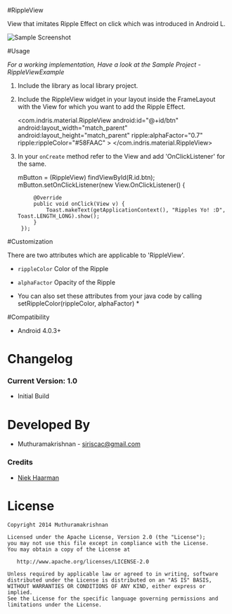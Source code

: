 #RippleView

View that imitates Ripple Effect on click which was introduced in Android L.

![Sample Screenshot](https://raw.github.com/siriscac/RippleView/master/Screens/Screen.gif)

#Usage

*For a working implementation, Have a look at the Sample Project - RippleViewExample*

1. Include the library as local library project.

2. Include the RippleView widget in your layout inside the FrameLayout with the View for which you want to add the Ripple Effect.

    <com.indris.material.RippleView
            android:id="@+id/btn"
            android:layout_width="match_parent"
            android:layout_height="match_parent"
            ripple:alphaFactor="0.7"
            ripple:rippleColor="#58FAAC" >
    </com.indris.material.RippleView>
    
3. In your `onCreate` method refer to the View and add 'OnClickListener' for the same.

    mButton = (RippleView) findViewById(R.id.btn);
        mButton.setOnClickListener(new View.OnClickListener() {
			
			@Override
			public void onClick(View v) {
				Toast.makeText(getApplicationContext(), "Ripples Yo! :D", Toast.LENGTH_LONG).show();
			}
		});
		
#Customization

There are two attributes which are applicable to 'RippleView'.

  * `rippleColor` Color of the Ripple
  * `alphaFactor` Opacity of the Ripple
  
  * You can also set these attributes from your java code by calling setRippleColor(rippleColor, alphaFactor) *

#Compatibility
  
  * Android 4.0.3+
  
# Changelog

### Current Version: 1.0

  * Initial Build
  
# Developed By

  * Muthuramakrishnan - <siriscac@gmail.com>

### Credits
  
  * [Niek Haarman](https://github.com/nhaarman)
  
# License

    Copyright 2014 Muthuramakrishnan

    Licensed under the Apache License, Version 2.0 (the "License");
    you may not use this file except in compliance with the License.
    You may obtain a copy of the License at

       http://www.apache.org/licenses/LICENSE-2.0

    Unless required by applicable law or agreed to in writing, software
    distributed under the License is distributed on an "AS IS" BASIS,
    WITHOUT WARRANTIES OR CONDITIONS OF ANY KIND, either express or implied.
    See the License for the specific language governing permissions and
    limitations under the License.
